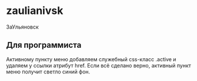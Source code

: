 # zaulianivsk
 ЗаУльяновск

## Для программиста

Активному пункту меню добавляем служебный css-класс .active и удаляем у ссылки атрибут href. Если всё сделано верно, активный пункт меню получит светло синий фон.
